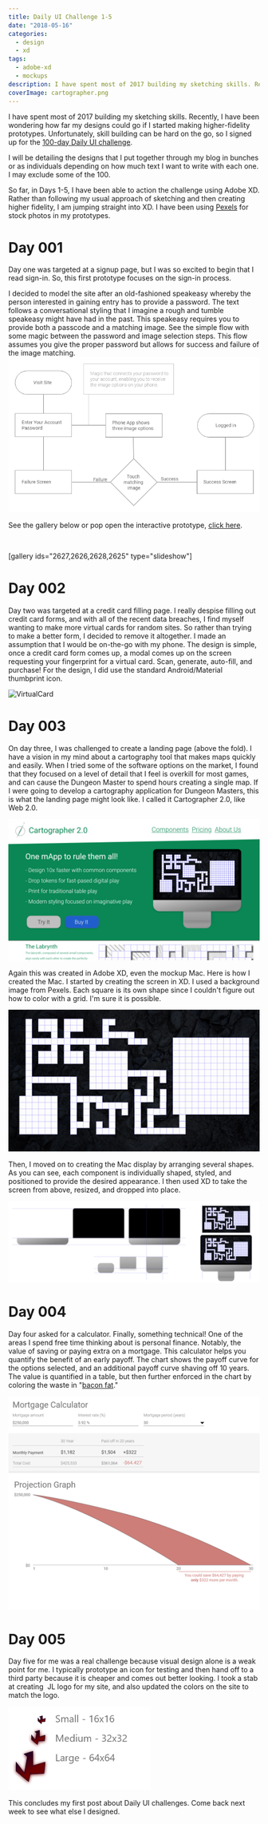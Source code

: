 ```yaml
---
title: Daily UI Challenge 1-5
date: "2018-05-16"
categories: 
  - design
  - xd
tags: 
  - adobe-xd
  - mockups
description: I have spent most of 2017 building my sketching skills. Recently, I have been wondering how far my designs could go if I started making higher-fidelity prototypes. Unfortunately, skill building can be hard on the go, so I signed up for the [100-day Daily UI challenge](http://dailyui.co).
coverImage: cartographer.png
---
```


I have spent most of 2017 building my sketching skills. Recently, I have been wondering how far my designs could go if I started making higher-fidelity prototypes. Unfortunately, skill building can be hard on the go, so I signed up for the [100-day Daily UI challenge](http://dailyui.co).

I will be detailing the designs that I put together through my blog in bunches or as individuals depending on how much text I want to write with each one. I may exclude some of the 100.

So far, in Days 1-5, I have been able to action the challenge using Adobe XD. Rather than following my usual approach of sketching and then creating higher fidelity, I am jumping straight into XD. I have been using [Pexels](https://www.pexels.com/) for stock photos in my prototypes. 

# Day 001

Day one was targeted at a signup page, but I was so excited to begin that I read sign-in. So, this first prototype focuses on the sign-in process.

I decided to model the site after an old-fashioned speakeasy whereby the person interested in gaining entry has to provide a password. The text follows a conversational styling that I imagine a rough and tumble speakeasy might have had in the past. This speakeasy requires you to provide both a passcode and a matching image. See the simple flow with some magic between the password and image selection steps. This flow assumes you give the proper password but allows for success and failure of the image matching.![Flow.png](./images/flow.png)

See the gallery below or pop open the interactive prototype, [click here](https://xd.adobe.com/view/63289d6b-34ee-402e-4bee-225119dc9e21-1519/).

 

\[gallery ids="2627,2626,2628,2625" type="slideshow"\]

# Day 002

Day two was targeted at a credit card filling page. I really despise filling out credit card forms, and with all of the recent data breaches, I find myself wanting to make more virtual cards for random sites. So rather than trying to make a better form, I decided to remove it altogether. I made an assumption that I would be on-the-go with my phone. The design is simple, once a credit card form comes up, a modal comes up on the screen requesting your fingerprint for a virtual card. Scan, generate, auto-fill, and purchase! For the design, I did use the standard Android/Material thumbprint icon.

![VirtualCard](https://joshualowrycom.files.wordpress.com/2018/05/virtualcard-e1526146281437.png?w=285)

# Day 003

On day three, I was challenged to create a landing page (above the fold). I have a vision in my mind about a cartography tool that makes maps quickly and easily. When I tried some of the software options on the market, I found that they focused on a level of detail that I feel is overkill for most games, and can cause the Dungeon Master to spend hours creating a single map. If I were going to develop a cartography application for Dungeon Masters, this is what the landing page might look like. I called it Cartographer 2.0, like Web 2.0.

![Cartographer.png](./images/cartographer.png)

Again this was created in Adobe XD, even the mockup Mac. Here is how I created the Mac. I started by creating the screen in XD. I used a background image from Pexels. Each square is its own shape since I couldn't figure out how to color with a grid. I'm sure it is possible.

![The Screen](./images/the-screen.png)

Then, I moved on to creating the Mac display by arranging several shapes. As you can see, each component is individually shaped, styled, and positioned to provide the desired appearance. I then used XD to take the screen from above, resized, and dropped into place.

![The Mac](./images/the-mac.png)

# Day 004

Day four asked for a calculator. Finally, something technical! One of the areas I spend free time thinking about is personal finance. Notably, the value of saving or paying extra on a mortgage. This calculator helps you quantify the benefit of an early payoff. The chart shows the payoff curve for the options selected, and an additional payoff curve shaving off 10 years. The value is quantified in a table, but then further enforced in the chart by coloring the waste in "[bacon fat](https://hexcolor.co/hex/cd7e79)."

![MortgageCalculator.png](./images/mortgagecalculator1.png)

# Day 005

Day five for me was a real challenge because visual design alone is a weak point for me. I typically prototype an icon for testing and then hand off to a third party because it is cheaper and comes out better looking. I took a stab at creating  JL logo for my site, and also updated the colors on the site to match the logo.

![Icons.png](./images/icons.png)

This concludes my first post about Daily UI challenges. Come back next week to see what else I designed.

